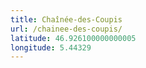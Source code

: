 ```yaml
---
title: Chaînée-des-Coupis
url: /chainee-des-coupis/
latitude: 46.926100000000005
longitude: 5.44329
---
```

